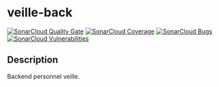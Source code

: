 # veille-back

[![SonarCloud Quality Gate](https://sonarcloud.io/api/project_badges/measure?project=SlobodaFR_veille-back&metric=alert_status)](https://sonarcloud.io/summary/new_code?id=SlobodaFR_veille-back)
[![SonarCloud Coverage](https://sonarcloud.io/api/project_badges/measure?project=SlobodaFR_veille-back&metric=coverage)](https://sonarcloud.io/summary/new_code?id=SlobodaFR_veille-back)
[![SonarCloud Bugs](https://sonarcloud.io/api/project_badges/measure?project=SlobodaFR_veille-back&metric=bugs)](https://sonarcloud.io/summary/new_code?id=SlobodaFR_veille-back)
[![SonarCloud Vulnerabilities](https://sonarcloud.io/api/project_badges/measure?project=SlobodaFR_veille-back&metric=vulnerabilities)](https://sonarcloud.io/summary/new_code?id=SlobodaFR_veille-back)

## Description

Backend personnel veille.
